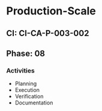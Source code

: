 # Production-Scale

## CI: CI-CA-P-003-002
## Phase: 08

### Activities
- Planning
- Execution
- Verification
- Documentation
